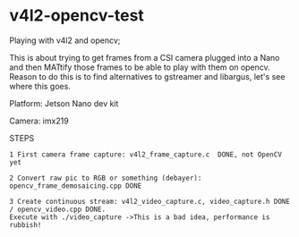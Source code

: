 # v4l2-opencv-test

Playing with v4l2 and opencv;

This is about trying to get frames from a CSI camera plugged into a Nano and then MATtify those frames to be able to play with them on opencv.
Reason to  do this is to find alternatives to gstreamer and libargus, let's see where this goes.

Platform: Jetson Nano dev kit

Camera: imx219

STEPS


 	1 First camera frame capture: v4l2_frame_capture.c  DONE, not OpenCV yet
 
	2 Convert raw pic to RGB or something (debayer): opencv_frame_demosaicing.cpp DONE

	3 Create continuous stream: v4l2_video_capture.c, video_capture.h DONE / opencv_video.cpp DONE. 
	Execute with ./video_capture ->This is a bad idea, performance is rubbish!
			

